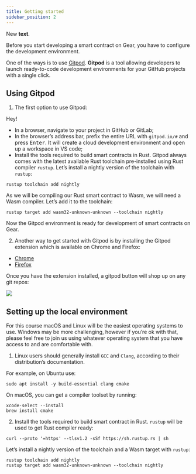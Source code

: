 ```yaml
---
title: Getting started
sidebar_position: 2
---
```


New <b>text</b>.

Before you start developing a smart contract on Gear, you have to configure the development environment.

One of the ways is to use <a href="https://www.gitpod.io/" target="_new">Gitpod</a>. <b>Gitpod</b> is a tool allowing developers to launch ready-to-code development environments for your GitHub projects with a single click.

## Using Gitpod

1. The first option to use Gitpod:

Hey!

<ul><li>In a browser, navigate to your project in GitHub or GitLab;</li><li>In the browser’s address bar, prefix the entire URL with <code>gitpod.io/#</code> and press <kbd>Enter</kbd>. It will create a cloud development environment and open up a workspace in VS code;</li><li>Install the tools required to build smart contracts in Rust. Gitpod always comes with the latest available Rust toolchain pre-installed using Rust compiler <code>rustup</code>. Let’s install a nightly version of the toolchain with <code>rustup</code>:</li></ul>

<pre><code class="language-bash">rustup toolchain add nightly</code></pre>

As we will be compiling our Rust smart contract to Wasm, we will need a Wasm compiler. Let’s add it to the toolchain:

<pre><code class="language-bash">rustup target add wasm32-unknown-unknown --toolchain nightly</code></pre>

Now the Gitpod environment is ready for development of smart contracts on Gear.

2. Another way to get started with Gitpod is by installing the Gitpod extension which is available on Chrome and Firefox:

<ul><li><a href="https://chrome.google.com/webstore/detail/gitpod-always-ready-to-co/dodmmooeoklaejobgleioelladacbeki" target="_new">Chrome</a></li><li><a href="https://addons.mozilla.org/en-US/firefox/addon/gitpod/" target="_new">Firefox</a></li></ul>

Once you have the extension installed, a gitpod button will shop up on any git repos:

<img class="elimg-bg elimg15-bg" src="https://lwfiles.mycourse.app/gear-academy-public/374a25aed93c167202869acaa8c32288.png?client_id=62728f8299966026c80a4810&amp;width=881&amp;height=62.25" data-unsaved="false" />

## Setting up the local environment

For this course macOS and Linux will be the easiest operating systems to use. Windows may be more challenging, however if you’re ok with that, please feel free to join us using whatever operating system that you have access to and are comfortable with.

1. Linux users should generally install <code>GCC</code> and <code>Clang</code>, according to their distribution’s documentation.

For example, on Ubuntu use:

<pre><code class="language-bash">sudo apt install -y build-essential clang cmake</code></pre>

On macOS, you can get a compiler toolset by running:

<pre><code class="language-bash">xcode-select --install
brew install cmake</code></pre>

2. Install the tools required to build smart contract in Rust. <code>rustup</code> will be used to get Rust compiler ready:

<pre><code class="language-bash">curl --proto '=https' --tlsv1.2 -sSf https://sh.rustup.rs | sh</code></pre>

Let’s install a nightly version of the toolchain and a Wasm target with <code>rustup</code>:

<pre><code class="language-bash">rustup toolchain add nightly
rustup target add wasm32-unknown-unknown --toolchain nightly</code></pre>
